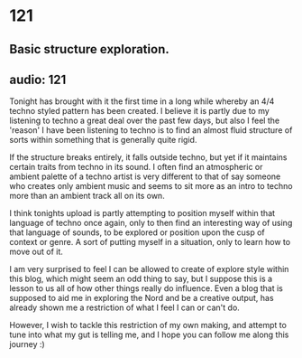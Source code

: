 # 121
## Basic structure exploration.
audio: 121
---
Tonight has brought with it the first time in a long while whereby an 4/4 techno styled pattern has been created. I believe it is partly due to my listening to techno a great deal over the past few days, but also I feel the 'reason' I have been listening to techno is to find an almost fluid structure of sorts within something that is generally quite rigid.

If the structure breaks entirely, it falls outside techno, but yet if it maintains certain traits from techno in its sound. I often find an atmospheric or ambient palette of a techno artist is very different to that of say someone who creates only ambient music and seems to sit more as an intro to techno more than an ambient track all on its own.

I think tonights upload is partly attempting to position myself within that language of techno once again, only to then find an interesting way of using that language of sounds, to be explored or position upon the cusp of context or genre. A sort of putting myself in a situation, only to learn how to move out of it.

I am very surprised to feel I can be allowed to create of explore style within this blog, which might seem an odd thing to say, but I suppose this is a lesson to us all of how other things really do influence. Even a blog that is supposed to aid me in exploring the Nord and be a creative output, has already shown me a restriction of what I feel I can or can't do. 

However, I wish to tackle this restriction of my own making, and attempt to tune into what my gut is telling me, and I hope you can follow me along this journey :)